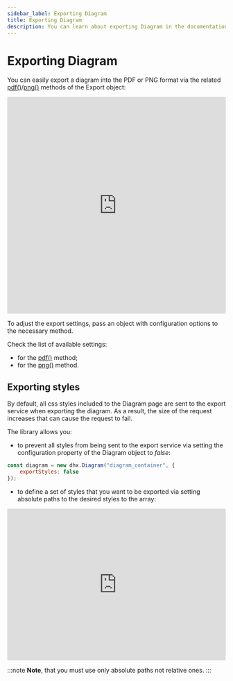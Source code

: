 ```yaml
---
sidebar_label: Exporting Diagram
title: Exporting Diagram
description: You can learn about exporting Diagram in the documentation of the DHTMLX JavaScript Diagram library. Browse developer guides and API reference, try out code examples and live demos, and download a free 30-day evaluation version of DHTMLX Diagram.
---
```


# Exporting Diagram

You can easily export a diagram into the PDF or PNG format via the related [pdf()](../../api/export/pdf_method/)/[png()](../../api/export/png_method/) methods of the Export object:

<iframe src="https://snippet.dhtmlx.com/ybpmz0zk?mode=html" frameborder="0" class="snippet_iframe" width="100%" height="500"></iframe>

To adjust the export settings, pass an object with configuration options to the necessary method.

Check the list of available settings:

- for the [pdf()](../../api/export/pdf_method/) method;
- for the [png()](../../api/export/png_method/) method.

## Exporting styles

By default, all css styles included to the Diagram page are sent to the export service when exporting the diagram. As a result, the size of the request increases that can cause the request to fail.

The library allows you:

- to prevent all styles from being sent to the export service via setting
the [](../api/diagram/exportstyles_property.md) configuration property of the Diagram object to *false*:

~~~js
const diagram = new dhx.Diagram("diagram_container", { 
  	exportStyles: false
});
~~~

- to define a set of styles that you want to be exported via setting absolute paths to the desired styles to the [](../api/diagram/exportstyles_property.md) array:

<iframe src="https://snippet.dhtmlx.com/jm8if6nh?mode=js" frameborder="0" class="snippet_iframe" width="100%" height="350"></iframe>

:::note
**Note**, that you must use only absolute paths not relative ones.
:::